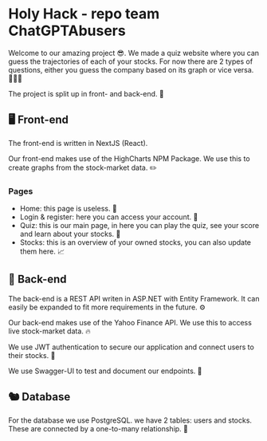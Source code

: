 # Holy Hack - repo team ChatGPTAbusers

Welcome to our amazing project 😎. We made a quiz website where you can guess the trajectories of each of your stocks. For now there are 2 types of questions, either you guess the company based on its graph or vice versa. 💆🏽‍♀️

The project is split up in front- and back-end. 🚀

## 🖥️ Front-end

The front-end is written in NextJS (React).

Our front-end makes use of the HighCharts NPM Package. We use this to create graphs from the stock-market data. ✏️

### Pages

- Home: this page is useless. 🤯
- Login & register: here you can access your account. 🔐
- Quiz: this is our main page, in here you can play the quiz, see your score and learn about your stocks. 🧠
- Stocks: this is an overview of your owned stocks, you can also update them here. 📈

## 💾 Back-end

The back-end is a REST API writen in ASP.NET with Entity Framework. It can easily be expanded to fit more requirements in the future. ⚙️

Our back-end makes use of the Yahoo Finance API. We use this to access live stock-market data. 🔥

We use JWT authentication to secure our application and connect users to their stocks. 🔑

We use Swagger-UI to test and document our endpoints. 🔄️

## 🐿️ Database

For the database we use PostgreSQL. we have 2 tables: users and stocks. These are connected by a one-to-many relationship. 🐘

